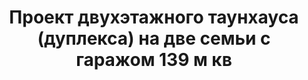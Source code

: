 ---
title: Проект двухэтажного таунхауса (дуплекса) на две семьи с гаражом 139 м кв
description: Готовый проект двухэтажного таунхауса (дуплекса) на две семьи с гаражом, из кирпича, газобетона или пеноблока. Площадь секции&#58; 139 м.кв.

layout: project
permalink: /proekty/:path
image: /images/proekty/taunhausy-dupleksy/dvuhetazhnyj-taunhaus-s-garazhom-139m-1_1920w.jpg

weight: 1100

project-title: Двухэтажный таунхаус с гаражом
project-catalog-title: Двухэтажный дуплекс
project-name: TD-139
tiny-description: Таунхаус на 2 семьи с гаражом и террасой

short-description: "Готовый проект двухэтажного таунхауса (дуплекса) на две семьи с гаражом, из кирпича, газобетона или пеноблока. Площадь секции&#58; 139 м.кв."

price-project: "90 000 р"
price-build: "от 5 160 000 р"


area: "2x139"

related:
- TP-116
- TD-123
- DK-80

params:
- name: "Площадь секции"
  value: "139 м<sup>2</sup>"
- name: "Площадь 1-го этажа"
  value: "78 м<sup>2</sup>"
- name: "Площадь 2-го этажа"
  value: "61 м<sup>2</sup>"
- name: "Крыльцо, терраса"
  value: "25 м<sup>2</sup>"
- name: "Габаритные размеры"
  value: "12.1 x 24.0 м"
- name: "Спальни"
  value: "3"
- name: "Санузлы"
  value: "3"
- name: "Высота 1-го этажа"
  value: "2.8 м"
- name: "Высота 2-го этажа"
  value: "2.7 м"
- name: "Фундамент"
  value: "Сборный ж/б"
- name: "Конструкция стен"
  value: "Газобетон 400 мм"
- name: "Перекрытия"
  value: "Монолитные ж/б"
- name: "Покрытие кровли"
  value: "Гибкая черепица"
- name: "Облицовка стен"
  value: "Штукатурка, камень"

options:
- name: "Зеркальный проект"
  value: "5 000 р"
- name: "Паспорт дома"
  value: "5 000 р"
- name: "Проект отопления"
  value: "30 000 р"
- name: "Водоснабжение, канализация"
  value: "30 000 р"
- name: "Проект электрики"
  value: "30 000 р"
- name: "Проект подвала"
  value: "30 000 р"
- name: "Замена материала стен"
  value: "20 000 р"
- name: "Изменение фундамента"
  value: "20 000 р"
- name: "Перепланировка (перегородки)"
  value: "5 000 р"
- name: "Дизайн интерьера"
  value: "120 000 р"
---